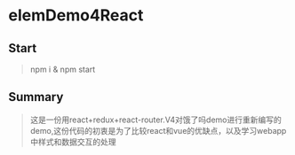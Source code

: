 # elemDemo4React

## Start
> npm i & npm start

## Summary
> 这是一份用react+redux+react-router.V4对饿了吗demo进行重新编写的demo,这份代码的初衷是为了比较react和vue的优缺点，以及学习webapp中样式和数据交互的处理
